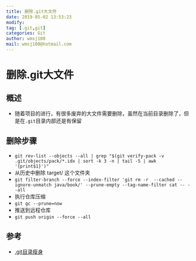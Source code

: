 ```yaml
---
title: 删除.git大文件
date: 2019-05-02 13:53:23	
modify:
tag: [.git,git]
categories: Git
author: wmsj100
mail: wmsj100@hotmail.com
---
```


# 删除.git大文件

## 概述
- 随着项目的进行，有很多废弃的大文件需要删除，虽然在当前目录删除了，但是在`.git`目录内部还是有保留

## 删除步骤
- `git rev-list --objects --all | grep "$(git verify-pack -v .git/objects/pack/*.idx | sort -k 3 -n | tail -5 | awk '{print$1}')" `
- 从历史中删除 target/ 这个文件夹 
- `git filter-branch --force --index-filter 'git rm -r  --cached --ignore-unmatch java/book/' --prune-empty --tag-name-filter cat -- --all`
- 执行仓库压缩
- `git gc --prune=now`
- 推送到远程仓库 
- `git push origin --force --all`

## 参考
- [.git目录瘦身](https://blog.csdn.net/qq_40233736/article/details/86668768)
